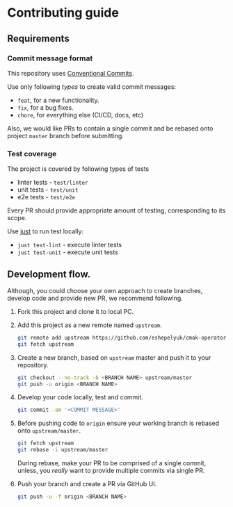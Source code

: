 # Contributing guide

## Requirements

### Commit message format

This repository uses [Conventional Commits](https://www.conventionalcommits.org/en/v1.0.0/).

Use only following _types_ to create valid commit messages:

* `feat`, for a new functionality.
* `fix`, for a bug fixes.
* `chore`, for everything else (CI/CD, docs, etc)

Also, we would like PRs to contain a single commit and be rebased onto project `master` branch before submitting.

### Test coverage

The project is covered by following types of tests

* linter tests - `test/linter`
* unit tests - `test/unit`
* e2e tests - `test/e2e`

Every PR should provide appropriate amount of testing, corresponding to its scope.

Use [just](https://github.com/casey/just) to run test locally:

* `just test-lint` - execute linter tests
* `just test-unit` - execute unit tests

## Development flow.

Although, you could choose your own approach to create branches, develop code
and provide new PR, we recommend following.

1. Fork this project and clone it to local PC.

1. Add this project as a new remote named `upstream`.

    ```sh
    git remote add upstream https://github.com/eshepelyuk/cmak-operator.git
    git fetch upstream
    ```

1. Create a new branch, based on `upstream` master and push it to your repository.

    ```sh
    git checkout --no-track -b <BRANCH NAME> upstream/master
    git push -u origin <BRANCH NAME>
    ```

1. Develop your code locally, test and commit.

    ```sh
    git commit -am '<COMMIT MESSAGE>'
    ```

1. Before pushing code to `origin` ensure your working branch is rebased onto `upstream/master`.

    ```sh
    git fetch upstream
    git rebase -i upstream/master
    ```
    During rebase, make your PR to be comprised of a single commit,
    unless, you _really_ want to provide multiple commits via single PR.

1. Push your branch and create a PR via GitHub UI.

    ```sh
    git push -u -f origin <BRANCH NAME>
    ```

